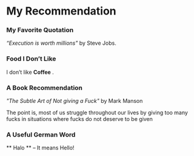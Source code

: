 # My Recommendation

### My Favorite Quotation
*“Execution is worth millions"* by Steve Jobs.

### Food I Don’t Like
I don’t like **Coffee** .

### A Book Recommendation
*"The Subtle Art of Not giving a Fuck"* by Mark Manson

The point is, most of us struggle throughout our lives by giving too many fucks in situations where fucks do not deserve to be given

### A Useful German Word
** Halo ** – It means Hello!
